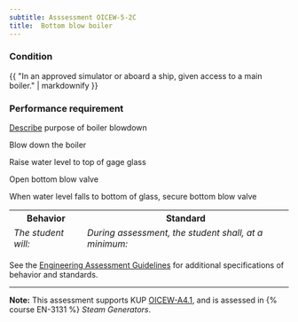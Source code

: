 ```yaml
---
subtitle: Asssessment OICEW-5-2C
title:  Bottom blow boiler
---
```




### Condition

{{ "In an approved simulator or aboard a ship, given access to a main boiler." | markdownify }}

### Performance requirement 

<table width='100%' class='Guidelines'>
 <thead>
 <tr>
     <th class='thirty'>Behavior</th>
     <th class='seventy'>Standard</th>
 </tr>
 <tr>
     <td><em>The student will:</em></td>
     <td><em>During assessment, the student shall, at a minimum:</em></td>
 </tr>
 </thead>
 <tbody>


<!--rowstart-->

[Describe](guidelines#describeequipment) purpose of boiler blowdown

<!--cellbreak-->



<!--rowend-->


<!--rowstart-->

Blow down the boiler

<!--cellbreak-->

Raise water level to top of gage glass

Open bottom blow valve

When water level falls to bottom of glass, secure bottom blow valve

<!--rowend-->


 </tbody>
 </table>



See the [Engineering Assessment Guidelines](guidelines) for additional specifications of behavior and standards.


*****

**Note:** This assessment supports KUP [OICEW-A4.1]({{site.baseurl}}/tables/31.html#OICEW-A4.1), and is assessed in  {% course  EN-3131 %}  *Steam Generators*. 

